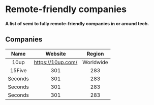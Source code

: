# Remote-friendly companies

#### A list of semi to fully remote-friendly companies in or around tech.

## Companies

|  Name  | Website | Region |
|:------:|:-------:|:------:|
|    10up	    |   https://10up.com/   |  Worldwide   |
15Five |   301   |  283 
Seconds |   301   |  283 
Seconds |   301   |  283 
Seconds |   301   |  283 
